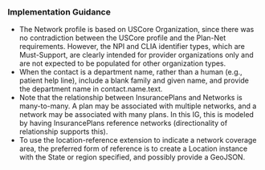 <h3>Implementation Guidance</h3>
<ul>
<li>The Network profile is based on USCore Organization, since there was no contradiction between the USCore profile and the Plan-Net requirements.  However, the NPI and CLIA identifier types, which are Must-Support, are clearly intended for provider organizations only and are not expected to be populated for other organization types.</li>
<li>When the contact is a department name, rather than a human (e.g., patient help line), include a blank family and given name, and provide the department name in contact.name.text.
</li>
<li>Note that the relationship between InsurancePlans and Networks is many-to-many. A plan may be associated with multiple networks, and a network may be associated with many plans.
In this IG, this is modeled by having InsurancePlans reference networks (directionality of relationship supports this).
</li>
<li>To use the location-reference extension to indicate a network coverage area, the preferred form of reference is to create a Location instance with the State or region specified, and possibly provide a GeoJSON.</li>
</ul>